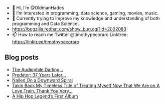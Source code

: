 - 👋 Hi, I’m @OldmanHades
- 👀 I’m interested in programming, data science, gaming, movies, music.
- 🌱 Currently trying to improve my knowledge and understanding of both programming and Data Science.
- https://bugzilla.redhat.com/show_bug.cgi?id=2002083
- 📫 How to reach me Twitter @timothypecoraro
Linktree: https://linktr.ee/timothypecoraro

## Blog posts
<!-- BLOG-POST-LIST:START -->
- [The Audiophile Darling…](https://medium.com/@timothypecoraro/the-audiophile-darling-69a7ac8648f0?source=rss-5097f5c9b801------2)
- [Predator: 37 Years Later…](https://medium.com/@timothypecoraro/predator-37-years-later-2c8c67df9b12?source=rss-5097f5c9b801------2)
- [Nailed On a Downward Spiral](https://medium.com/@timothypecoraro/nailed-on-a-downward-spiral-4e1283e71156?source=rss-5097f5c9b801------2)
- [Takin Back My Timeless Title of Treating Myself Now That We Are on A Love Train, Thank You Very…](https://medium.com/@timothypecoraro/takin-back-my-timeless-title-of-treating-myself-now-that-we-are-on-a-love-train-thank-you-very-c9f3f8ad4bcc?source=rss-5097f5c9b801------2)
- [A Hip Hop Legend’s First Album](https://medium.com/@timothypecoraro/a-hip-hop-legends-first-album-b004a0076340?source=rss-5097f5c9b801------2)
<!-- BLOG-POST-LIST:END -->
